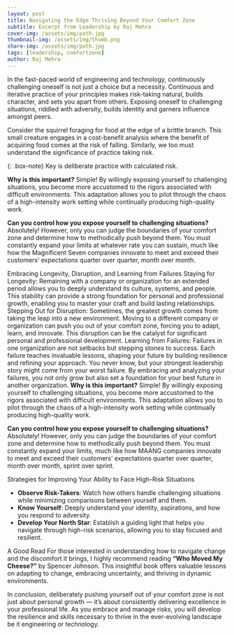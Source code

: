 ```yaml
---
layout: post
title: Navigating the Edge Thriving Beyond Your Comfort Zone
subtitle: Excerpt from Leadership by Raj Mehra
cover-img: /assets/img/path.jpg
thumbnail-img: /assets/img/thumb.png
share-img: /assets/img/path.jpg
tags: [leadership, comfortzone]
author: Raj Mehra
---
```


In the fast-paced world of engineering and technology, continuously challenging oneself is not just a choice but a necessity. Continuous and iterative practice of your principles makes risk-taking natural, builds character, and sets you apart from others. Exposing oneself to challenging situations, riddled with adversity, builds identity and garners influence amongst peers.

Consider the squirrel foraging for food at the edge of a brittle branch. This small creature engages in a cost-benefit analysis where the benefit of acquiring food comes at the risk of falling. Similarly, we too must understand the significance of practice taking risk.

{: .box-note}
Key is deliberate practice with calculated risk.

**Why is this important?**
Simple! By willingly exposing yourself to challenging situations, you become more accustomed to the rigors associated with difficult environments. This adaptation allows you to pilot through the chaos of a high-intensity work setting while continually producing high-quality work.

**Can you control how you expose yourself to challenging situations?**
Absolutely! However, only you can judge the boundaries of your comfort zone and determine how to methodically push beyond them. You must constantly expand your limits at whatever rate you can sustain, much like how the Magnificent Seven companies innovate to meet and exceed their customers’ expectations quarter over quarter, month over month.

Embracing Longevity, Disruption, and Learning from Failures
Staying for Longevity: Remaining with a company or organization for an extended period allows you to deeply understand its culture, systems, and people. This stability can provide a strong foundation for personal and professional growth, enabling you to master your craft and build lasting relationships.
Stepping Out for Disruption: Sometimes, the greatest growth comes from taking the leap into a new environment. Moving to a different company or organization can push you out of your comfort zone, forcing you to adapt, learn, and innovate. This disruption can be the catalyst for significant personal and professional development.
Learning from Failures: Failures in one organization are not setbacks but stepping stones to success. Each failure teaches invaluable lessons, shaping your future by building resilience and refining your approach. You never know, but your strongest leadership story might come from your worst failure. By embracing and analyzing your failures, you not only grow but also set a foundation for your best future in another organization.
**Why is this important?**
Simple! By willingly exposing yourself to challenging situations, you become more accustomed to the rigors associated with difficult environments. This adaptation allows you to pilot through the chaos of a high-intensity work setting while continually producing high-quality work.

**Can you control how you expose yourself to challenging situations?**
Absolutely! However, only you can judge the boundaries of your comfort zone and determine how to methodically push beyond them. You must constantly expand your limits, much like how MAANG companies innovate to meet and exceed their customers’ expectations quarter over quarter, month over month, sprint over sprint.

Strategies for Improving Your Ability to Face High-Risk Situations
* **Observe Risk-Takers**: Watch how others handle challenging situations while minimizing comparisons between yourself and them.
* **Know Yourself**: Deeply understand your identity, aspirations, and how you respond to adversity.
* **Develop Your North Star**: Establish a guiding light that helps you navigate through high-risk scenarios, allowing you to stay focused and resilient.

A Good Read
For those interested in understanding how to navigate change and the discomfort it brings, I highly recommend reading **“Who Moved My Cheese?”** by Spencer Johnson. This insightful book offers valuable lessons on adapting to change, embracing uncertainty, and thriving in dynamic environments.

In conclusion, deliberately pushing yourself out of your comfort zone is not just about personal growth — it’s about consistently delivering excellence in your professional life. As you embrace and manage risks, you will develop the resilience and skills necessary to thrive in the ever-evolving landscape be it engineering or technology.